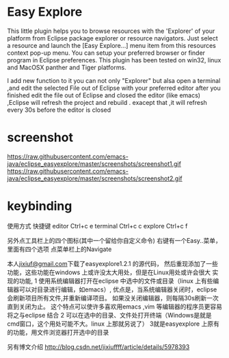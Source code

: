 # Easy Explore
This little plugin helps you to browse resources with the 'Explorer' of your platform from
Eclipse package explorer or resource navigators.
Just select a resource and launch the [Easy Explore...] menu item from this resources context pop-up menu.
You can setup your preferred browser or finder program in Eclipse preferences.
This plugin has been tested on win32, linux and MacOSX panther and Tiger platforms.

I add new function to it
you can not only "Explorer" but alsa open a terminal ,and edit the selected File
out of Eclipse with your preferred editor
after you finished edit the file out of Eclipse and closed the editor (like
emacs) ,Eclipse will refresh
the project and rebuild . exacept that ,it will refresh every 30s before the
editor is closed

# screenshot
  https://raw.githubusercontent.com/emacs-java/eclipse_easyexplore/master/screenshots/screenshot1.gif
  https://raw.githubusercontent.com/emacs-java/eclipse_easyexplore/master/screenshots/screenshot2.gif
# keybinding 
使用方式             快捷键
editor           Ctrl+c e
terminal         Ctrl+c c
explore          Ctrl+c f

另外点工具栏上的四个图标(其中一个留给你自定义命令)
右键有一个Easy..菜单，里面有四个选项
点菜单栏上的Navigate

本人<jixiuf@gmail.com>下载了easyexplore1.2.1 的源代码，
然后重现添加了一些功能，这些功能在windows 上或许没太大用处，但是在Linux用处或许会很大
实现的功能,
    1 使用系统编辑器打开在eclipse 中选中的文件或目录（linux 上有些编辑器可以对目录进行编辑，如emacs）,
           优点是，当系统编辑器关闭时，eclipse会刷新项目所有文件,并重新编译项目。
                   如果没关闭编辑器，则每隔30s刷新一次直到关闭为止。
                   这个特点可以使许多喜欢用emacs ,vim 等编辑器的程序员更容易将之与eclipse 结合
    2 可以在选中的目录、文件处打开终端（Windows是就是cmd窗口，这个用处可能不大。linux 上那就另说了）
    3就是easyexplore 上原有的功能，用文件浏览器打开选中的目录

另有博文介绍
http://blog.csdn.net/jixiuffff/article/details/5978393
